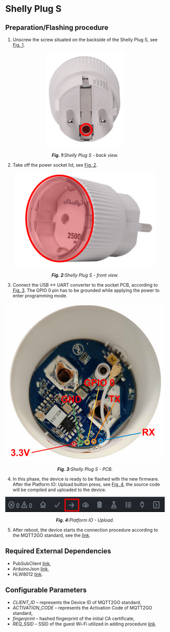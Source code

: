 # Shelly Plug S

## Preparation/Flashing procedure

1. Unscrew the screw situated on the backside of the Shelly Plug S, see <a href="#fig1">Fig. 1</a>.

<p align="center" >
	<img src="Shelly_plug_back.svg" alt="Shelly Plug S - back." height="300">
</p>
<p align="center" >
	<a name="fig1"></a><em><strong>Fig. 1:</strong>Shelly Plug S - back view.</em>
</p>

2. Take off the power socket lid, see <a href="#fig2">Fig. 2</a>.

<p align="center" >
	<img src="Shelly_plug.svg" alt="Shelly Plug S - front." height="300">
</p>
<p align="center" >
	<a name="fig2"></a><em><strong>Fig. 2:</strong>Shelly Plug S - front view.</em>
</p>

3. Connect the USB <-> UART converter to the socket PCB, according to <a href="#fig3">Fig. 3</a>. The GPIO 0 pin has to be grounded while applying the power to enter programming mode.

<p align="center" >
	<img src="Shelly_plug_open.svg" alt="Shelly Plug S - PCB." height="500">
</p>
<p align="center" >
	<a name="fig3"></a><em><strong>Fig. 3:</strong>Shelly Plug S - PCB.</em>
</p>

4. In this phase, the device is ready to be flashed with the new firmware. After the Platform IO: Upload button press, see <a href="#fig4">Fig. 4</a>, the source code will be compiled and uploaded to the device.

<p align="center" >
	<img src="platformio.svg" alt="VS Code Upload." height="48">
</p>
<p align="center" >
	<a name="fig4"></a><em><strong>Fig. 4:</strong>Platform IO - Upload.</em>
</p>

5. After reboot, the device starts the connection procedure according to the MQTT2GO standard, see the [link](https://mqtt2go.github.io/).

## Required External Dependencies

* PubSubClient [link](https://github.com/knolleary/pubsubclient),
* ArduinoJson [link](https://github.com/bblanchon/ArduinoJson),
* HLW8012 [link](https://github.com/xoseperez/hlw8012).


## Configurable Parameters

* _CLIENT_ID_ – represents the Device ID of MQTT2GO standard,
* _ACTIVATION_CODE_ – represents the Activation Code of MQTT2GO standard,
* _fingerprint_ – hashed fingerprint of the initial CA certificate,
* _REQ_SSID_ – SSID of the guest Wi-Fi utilized in adding procedure [link](https://mqtt2go.github.io/add-wifi.html).

